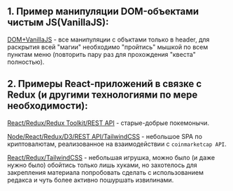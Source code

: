 ## 1. Пример манипуляции DOM-объектами чистым JS(VanillaJS):

[DOM+VanillaJS](https://egorius1979.github.io/VanillaJS-DOM_manipulation/src/ 'папка `VanillaJS-DOM_manipulation`') - все манипуляции с объктами только в header, для раскрытия всей "магии" необходимо "пройтись" мышкой по всем пунктам меню (повторить пару раз для прохождения "квеста" полностью).

## 2. Примеры React-приложений в связке с Redux (и другими технологиями по мере необходимости):

[React/Redux/Redux Toolkit/REST API](https://github.com/Egorius1979/Pokemons-app-1) - старые-добрые покемонычи.

[Node/React/Redux/D3/REST API/TailwindCSS](https://github.com/Egorius1979/cryptoinfo) - небольшое SPA по криптовалютам, реализованное на взаимодействии с `coinmarketcap API`.

[React/Redux/TailwindCSS](https://github.com/Egorius1979/game-react-redux) - небольшая игрушка, можно было (и даже нужно было) обойтись только лишь хуками, но захотелось для закрепления материала попробовать сделать с использованием редакса и чуть более активно пошуршать извилинами.
